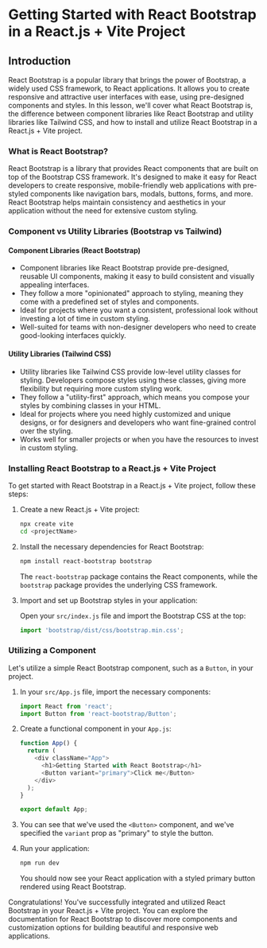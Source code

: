 # Getting Started with React Bootstrap in a React.js + Vite Project

## Introduction

React Bootstrap is a popular library that brings the power of Bootstrap, a widely used CSS framework, to React applications. It allows you to create responsive and attractive user interfaces with ease, using pre-designed components and styles. In this lesson, we'll cover what React Bootstrap is, the difference between component libraries like React Bootstrap and utility libraries like Tailwind CSS, and how to install and utilize React Bootstrap in a React.js + Vite project.

### What is React Bootstrap?

React Bootstrap is a library that provides React components that are built on top of the Bootstrap CSS framework. It's designed to make it easy for React developers to create responsive, mobile-friendly web applications with pre-styled components like navigation bars, modals, buttons, forms, and more. React Bootstrap helps maintain consistency and aesthetics in your application without the need for extensive custom styling.

### Component vs Utility Libraries (Bootstrap vs Tailwind)

#### Component Libraries (React Bootstrap)

- Component libraries like React Bootstrap provide pre-designed, reusable UI components, making it easy to build consistent and visually appealing interfaces.
- They follow a more "opinionated" approach to styling, meaning they come with a predefined set of styles and components.
- Ideal for projects where you want a consistent, professional look without investing a lot of time in custom styling.
- Well-suited for teams with non-designer developers who need to create good-looking interfaces quickly.

#### Utility Libraries (Tailwind CSS)

- Utility libraries like Tailwind CSS provide low-level utility classes for styling. Developers compose styles using these classes, giving more flexibility but requiring more custom styling work.
- They follow a "utility-first" approach, which means you compose your styles by combining classes in your HTML.
- Ideal for projects where you need highly customized and unique designs, or for designers and developers who want fine-grained control over the styling.
- Works well for smaller projects or when you have the resources to invest in custom styling.

### Installing React Bootstrap to a React.js + Vite Project

To get started with React Bootstrap in a React.js + Vite project, follow these steps:

1. Create a new React.js + Vite project:

   ```bash
   npx create vite
   cd <projectName>
   ```

2. Install the necessary dependencies for React Bootstrap:

   ```bash
   npm install react-bootstrap bootstrap
   ```

   The `react-bootstrap` package contains the React components, while the `bootstrap` package provides the underlying CSS framework.

3. Import and set up Bootstrap styles in your application:

   Open your `src/index.js` file and import the Bootstrap CSS at the top:

   ```javascript
   import 'bootstrap/dist/css/bootstrap.min.css';
   ```

### Utilizing a Component

Let's utilize a simple React Bootstrap component, such as a `Button`, in your project.

1. In your `src/App.js` file, import the necessary components:

   ```javascript
   import React from 'react';
   import Button from 'react-bootstrap/Button';
   ```

2. Create a functional component in your `App.js`:

   ```javascript
   function App() {
     return (
       <div className="App">
         <h1>Getting Started with React Bootstrap</h1>
         <Button variant="primary">Click me</Button>
       </div>
     );
   }

   export default App;
   ```

3. You can see that we've used the `<Button>` component, and we've specified the `variant` prop as "primary" to style the button.

4. Run your application:

   ```bash
   npm run dev
   ```

   You should now see your React application with a styled primary button rendered using React Bootstrap.

Congratulations! You've successfully integrated and utilized React Bootstrap in your React.js + Vite project. You can explore the documentation for React Bootstrap to discover more components and customization options for building beautiful and responsive web applications.
